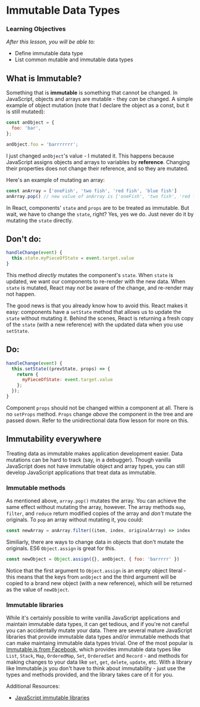 # Immutable Data Types

### Learning Objectives

_After this lesson, you will be able to:_

* Define immutable data type
* List common mutable and immutable data types

## What is Immutable?

Something that is **immutable** is something that cannot be changed. In JavaScript, objects and arrays are mutable - they _can_ be changed. A simple example of object mutation \(note that I declare the object as a const, but it is still mutated\):

```javascript
const anObject = {
  foo: 'bar',
};

anObject.foo = 'barrrrrrr';
```

I just changed `anObject`'s value - I mutated it. This happens because JavaScript assigns objects and arrays to variables by **reference**. Changing their properties does not change their reference, and so they are mutated.

Here's an example of mutating an array:

```javascript
const anArray = ['oneFish', 'two fish', 'red fish', 'blue fish']
anArray.pop() // new value of anArray is ['oneFish', 'two fish', 'red fish']
```

In React, components' `state` and `props` are to be treated as immutable. But wait, we have to change the `state`, right? Yes, yes we do. Just never do it by mutating the `state` directly.

## Don't do:

```javascript
handleChange(event) {
  this.state.myPieceOfState = event.target.value
}
```

This method _directly_ mutates the component's `state`. When `state` is updated, we want our components to re-render with the new data. When `state` is mutated, React may _not_ be aware of the change, and re-render may not happen.

The good news is that you already know how to avoid this. React makes it easy: components have a `setState` method that allows us to update the `state` without mutating it. Behind the scenes, React is returning a fresh copy of the `state` \(with a new reference\) with the updated data when you use `setState`.

## Do:

```javascript
handleChange(event) {
  this.setState((prevState, props) => {
    return {
      myPieceOfState: event.target.value
    };
  });
}
```

Component `props` should not be changed within a component at all. There is no `setProps` method. `Props` change _above_ the component in the tree and are passed down. Refer to the unidirectional data flow lesson for more on this.

## Immutability everywhere

Treating data as immutable makes application development easier. Data mutations can be hard to track \(say, in a debugger\). Though vanilla JavaScript does not have immutable object and array types, you can still develop JavaScript applications that treat data as immutable.

### Immutable methods

As mentioned above, `array.pop()` mutates the array. You can achieve the same effect without mutating the array, however. The array methods `map`, `filter`, and `reduce` return modified copies of the array and _don't_ mutate the originals. To `pop` an array without mutating it, you could:

```javascript
const newArray = anArray.filter((item, index, originalArray) => index !== originalArray.length -1)
```

Similiarly, there are ways to change data in objects that don't mutate the originals. ES6 `Object.assign` is great for this.

```javascript
const newObject = Object.assign({}, anObject, { foo: 'barrrrr' })
```

Notice that the first argument to `Object.assign` is an empty object literal - this means that the keys from `anObject` and the third argument will be copied to a brand new object \(with a new reference\), which will be returned as the value of `newObject`.

### Immutable libraries

While it's certainly possible to write vanilla JavaScript applications and maintain immutable data types, it can get tedious, and if you're not careful you can accidentally mutate your data. There are several mature JavaScript libraries that provide immutable data types and/or immutable methods that can make maintaing immutable data types trivial. One of the most popular is [Immutable.js from Facebook,](https://facebook.github.io/immutable-js/) which provides immutable data types like `List`, `Stack`, `Map`, `OrderedMap`, `Set`, `OrderedSet` and `Record` - and methods for making changes to your data like `set`, `get`, `delete`, `update`, etc. With a library like Immutable.js you don't have to think about immutability - just use the types and methods provided, and the library takes care of it for you.

Additional Resources:

* [JavaScript immutable libraries](https://gist.github.com/jlongster/bce43d9be633da55053f)

